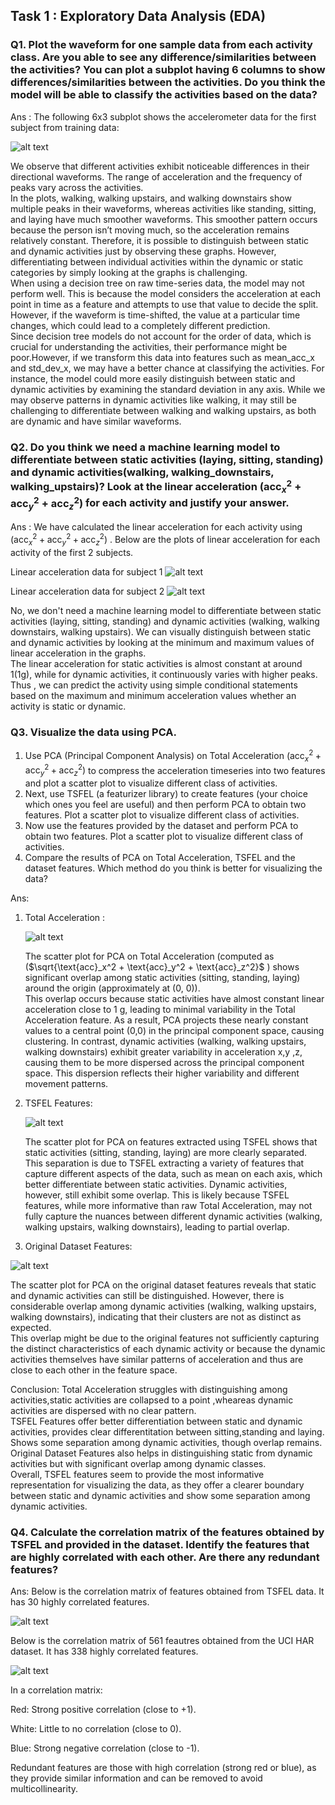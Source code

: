 ## Task 1 : Exploratory Data Analysis (EDA)

### Q1. Plot the waveform for one sample data from each activity class. Are you able to see any difference/similarities between the activities? You can plot a subplot having 6 columns to show differences/similarities between the activities. Do you think the model will be able to classify the activities based on the data?
Ans : 
The following 6x3 subplot shows the accelerometer data for the first subject from training data:

![alt text](./image/image.png)

We observe that different activities exhibit noticeable differences in their directional waveforms. The range of acceleration and the frequency of peaks vary across the activities.   
In the plots, walking, walking upstairs, and walking downstairs show multiple peaks in their waveforms, whereas activities like standing, sitting, and laying have much smoother waveforms. This smoother pattern occurs because the person isn’t moving much, so the acceleration remains relatively constant. Therefore, it is possible to distinguish between static and dynamic activities just by observing these graphs. However, differentiating between individual activities within the dynamic or static categories by simply looking at the graphs is challenging.   
When using a decision tree on raw time-series data, the model may not perform well. This is because the model considers the acceleration at each point in time as a feature and attempts to use that value to decide the split. However, if the waveform is time-shifted, the value at a particular time changes, which could lead to a completely different prediction.    
Since decision tree models do not account for the order of data, which is crucial for understanding the activities, their performance might be poor.However, if we transform this data into features such as mean_acc_x and std_dev_x, we may have a better chance at classifying the activities. For instance, the model could more easily distinguish between static and dynamic activities by examining the standard deviation in any axis. While we may observe patterns in dynamic activities like walking, it may still be challenging to differentiate between walking and walking upstairs, as both are dynamic and have similar waveforms.


### Q2. Do you think we need a machine learning model to differentiate between static activities (laying, sitting, standing) and dynamic activities(walking, walking_downstairs, walking_upstairs)? Look at the linear acceleration $(\text{acc}_x^2 + \text{acc}_y^2 + \text{acc}_z^2)$ for each activity and justify your answer.

Ans :  We have calculated the linear acceleration for each activity using $(\text{acc}_x^2 + \text{acc}_y^2 + \text{acc}_z^2)$ . Below are the plots of linear acceleration for each activity of the first 2 subjects.

Linear acceleration data for subject 1
![alt text](./image/image-1.png)

Linear acceleration data for subject 2
![alt text](./image/image-2.png)

No, we don't need a machine learning model to differentiate between static activities (laying, sitting, standing) and dynamic activities (walking, walking downstairs, walking upstairs). We can visually distinguish between static and dynamic activities by looking at the minimum and maximum values of linear acceleration in the graphs.   
The linear acceleration for static activities is almost constant at around 1(1g), while for dynamic activities, it continuously varies with higher peaks. Thus , we can predict the activity using simple conditional statements based on the maximum and minimum acceleration values whether an activity is static or dynamic.

### Q3. Visualize the data using PCA.
1. Use PCA (Principal Component Analysis) on Total Acceleration $(\text{acc}_x^2 + \text{acc}_y^2 + \text{acc}_z^2)$  to compress the acceleration timeseries into two features and plot a scatter plot to visualize different class of activities.
2. Next, use TSFEL (a featurizer library) to create features (your choice which ones you feel are useful) and then perform PCA to obtain two features. Plot a scatter plot to visualize different class of activities.
3. Now use the features provided by the dataset and perform PCA to obtain two features. Plot a scatter plot to visualize different class of activities.
4. Compare the results of PCA on Total Acceleration, TSFEL and the dataset features. Which method do you think is better for visualizing the data?

Ans:
1. Total Acceleration :

   ![alt text](./image/image-3.png)

    The scatter plot for PCA on Total Acceleration (computed as ($\sqrt{\text{acc}_x^2 + \text{acc}_y^2 + \text{acc}_z^2}$ ) shows significant overlap among static activities (sitting, standing, laying) around the origin (approximately at (0, 0)).  
    This overlap occurs because static activities have almost constant linear acceleration close to 1 g, leading to minimal variability in the Total Acceleration feature. As a result, PCA projects these nearly constant values to a central point (0,0) in the principal component space, causing clustering. In contrast, dynamic activities (walking, walking upstairs, walking downstairs) exhibit greater variability in acceleration x,y ,z, causing them to be more dispersed across the principal component space. This dispersion reflects their higher variability and different movement patterns.

2. TSFEL Features:

   ![alt text](./image/image-4.png)

   The scatter plot for PCA on features extracted using TSFEL shows that static activities (sitting, standing, laying) are more clearly separated.    
   This separation is due to TSFEL extracting a variety of features that capture different aspects of the data, such as mean on each axis, which better differentiate between static activities. Dynamic activities, however, still exhibit some overlap. This is likely because TSFEL features, while more informative than raw Total Acceleration, may not fully capture the nuances between different dynamic activities (walking, walking upstairs, walking downstairs), leading to partial overlap.

3. Original Dataset Features:

  ![alt text](./image/image-5.png)

   The scatter plot for PCA on the original dataset features reveals that static and dynamic activities can still be distinguished. However, there is considerable overlap among dynamic activities (walking, walking upstairs, walking downstairs), indicating that their clusters are not as distinct as expected.   
   This overlap might be due to the original features not sufficiently capturing the distinct characteristics of each dynamic activity or because the dynamic activities themselves have similar patterns of acceleration and thus are close to each other in the feature space.

Conclusion:
Total Acceleration struggles with distinguishing among activities,static activities are collapsed to a point ,wheareas dynamic activities are dispersed with no clear pattern.   
TSFEL Features offer better differentiation between static and dynamic activities, provides clear differentitation between sitting,standing and laying. Shows some separation among dynamic activities, though overlap remains.   
Original Dataset Features also helps in distinguishing static from dynamic activities but with significant overlap among dynamic classes.   
Overall, TSFEL features seem to provide the most informative representation for visualizing the data, as they offer a clearer boundary between static and dynamic activities and show some separation among dynamic activities.

### Q4. Calculate the correlation matrix of the features obtained by TSFEL and provided in the dataset. Identify the features that are highly correlated with each other. Are there any redundant features?
Ans: 
Below is the correlation matrix of features obtained from TSFEL data. It has 30 highly correlated features. 

![alt text](./image/image-6.png)

Below is the correlation matrix of 561 feautres obtained from the UCI HAR dataset. It has 338 highly correlated features.

![alt text](./image/image-7.png)

In a correlation matrix:

Red: Strong positive correlation (close to +1).

White: Little to no correlation (close to 0).

Blue: Strong negative correlation (close to -1).

Redundant features are those with high correlation (strong red or blue), as they provide similar information and can be removed to avoid multicollinearity.